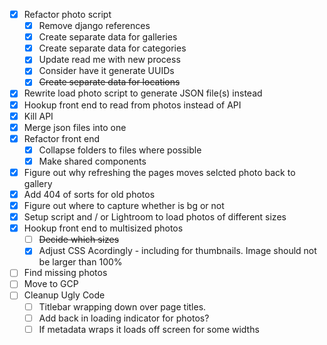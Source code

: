 - [x] Refactor photo script
    - [x] Remove django references
    - [x] Create separate data for galleries
    - [x] Create separate data for categories
    - [x] Update read me with new process
    - [x] Consider have it generate UUIDs
    - [x] ~~Create separate data for locations~~
- [x] Rewrite load photo script to generate JSON file(s) instead
- [x] Hookup front end to read from photos instead of API
- [x] Kill API
- [x] Merge json files into one
- [x] Refactor front end
    - [x] Collapse folders to files where possible
    - [x] Make shared components 
- [x] Figure out why refreshing the pages moves selcted photo back to gallery
- [x] Add 404 of sorts for old photos
- [x] Figure out where to capture whether is bg or not
- [x] Setup script and / or Lightroom to load photos of different sizes
- [x] Hookup front end to multisized photos
    - [ ] ~~Decide which sizes~~
    - [x] Adjust CSS Acordingly - including for thumbnails. Image should not be larger than 100%
- [ ] Find missing photos
- [ ] Move to GCP
- [ ] Cleanup Ugly Code
    - [ ] Titlebar wrapping down over page titles.
    - [ ] Add back in loading indicator for photos?
    - [ ] If metadata wraps it loads off screen for some widths